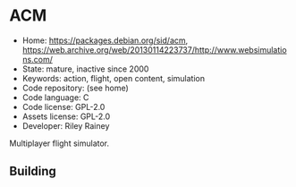 # ACM

- Home: https://packages.debian.org/sid/acm, https://web.archive.org/web/20130114223737/http://www.websimulations.com/
- State: mature, inactive since 2000
- Keywords: action, flight, open content, simulation
- Code repository: (see home)
- Code language: C
- Code license: GPL-2.0
- Assets license: GPL-2.0
- Developer: Riley Rainey

Multiplayer flight simulator.

## Building
